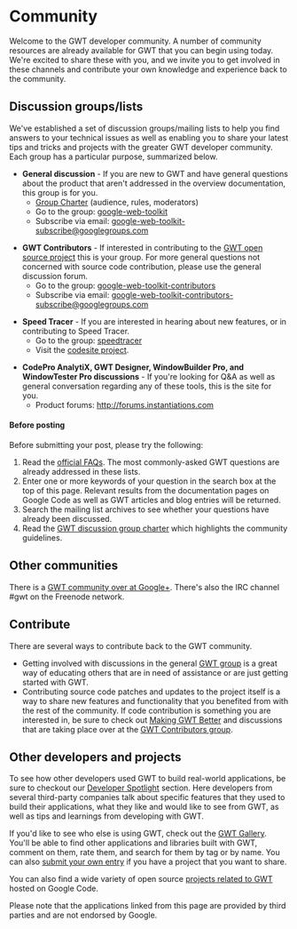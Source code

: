 Community
===

<p>Welcome to the GWT developer community. A number of community resources are already available for GWT that you can begin using today. We're excited to share these with you, and we invite you to get involved in these channels and contribute your own knowledge and experience back to the community.</p>

<h2>Discussion groups/lists</h2>
<p>We've established a set of discussion groups/mailing lists to help you find answers to your technical issues as well as enabling you to share your latest tips and tricks and projects with the greater GWT developer community. Each group has a particular purpose, summarized below.</p>
<ul>
<p>
  <li>
    <b>General discussion</b> - If you are new to GWT and have general questions about the product that aren't addressed in the overview documentation, this group is for you.
    <ul>
      <li><a href="community-group-charter.html">Group Charter</a> (audience, rules, moderators)</li>
      <li>Go to the group: <a href="http://groups.google.com/group/google-web-toolkit">google-web-toolkit</a></li>
      <li>Subscribe via email: <a href="mailto:google-web-toolkit-subscribe@googlegroups.com">google-web-toolkit-subscribe@googlegroups.com</a></li>
    </ul>
  </li>
  </p>
  <p>
  <li>
    <b>GWT Contributors</b> - If interested in contributing to the <a href="makinggwtbetter.html">GWT open source project</a> this is your group. For more general questions not concerned with source code contribution, please use the general discussion forum.
    <ul>
      <li>Go to the group: <a href="http://groups.google.com/group/google-web-toolkit-contributors">google-web-toolkit-contributors</a></li>
      <li>Subscribe via email: <a href="mailto:google-web-toolkit-contributors-subscribe@googlegroups.com">google-web-toolkit-contributors-subscribe@googlegroups.com</a></li>
    </ul>
  </li>
  </p>
  <p>
  <li>
    <b>Speed Tracer</b> - If you are interested in hearing about new
    features, or in contributing to Speed Tracer.
    <ul>
      <li>Go to the group: <a href="https://groups.google.com/group/speedtracer">speedtracer</a></li>
      <li>Visit
      the <a href="http://code.google.com/p/speedtracer">codesite
      project</a>.</li>
      </ul>
  </li>
  </p>
  <p>
    <li>
    <b>CodePro AnalytiX, GWT Designer, WindowBuilder Pro, and
    WindowTester Pro discussions</b> -  If you're looking for Q&A as
    well as general conversation regarding any of these tools, this is
    the site for you.
    <ul>
      <li>Product forums: <a href="http://forums.instantiations.com
      ">http://forums.instantiations.com</a></li>
      </li>
    </ul>
</p>
</ul>

<h4>Before posting</h4>
<p>Before submitting your post, please try the following:</p>
<ol>
<li>Read the <a href="doc/latest/FAQ.html">official FAQs</a>. The most commonly-asked GWT questions are already addressed in these lists.</li>
<li>Enter one or more keywords of your question in the search box at the top of this page. Relevant results from the documentation pages on Google Code as well as GWT articles and blog entries will be returned. </li>
<li>Search the mailing list archives to see whether your questions have already been discussed.</li>
<li>Read the <a href="http://groups.google.com/group/google-web-toolkit/web/gwt-discussion-group-charter">GWT discussion group charter</a> which highlights the community guidelines.</li>
</ol>

<h2>Other communities</h2>
<p>There is a <a href="https://plus.google.com/u/0/communities/116543000751323604177">GWT community over at Google+</a>. There's also the IRC channel #gwt on the Freenode network.</p>


<h2>Contribute</h2>

<p>There are several ways to contribute back to the GWT community.</p>  
<ul>
  <li>Getting involved with discussions in the general <a href="http://groups.google.com/group/google-web-toolkit">GWT group</a> is a great way of educating others that are in need of assistance or are just getting started with GWT.</li>
  <li>Contributing source code patches and updates to the project itself is a way to share new features and functionality that you benefited from with the rest of the community. If code contribution is something you are interested in, be sure to check out <a href="makinggwtbetter.html">Making GWT Better</a> and discussions that are taking place over at the <a href="http://groups.google.com/group/google-web-toolkit-contributors">GWT Contributors group</a>.</li>
</ul>

<h2>Other developers and projects</h2>

<p>To see how other developers used GWT to build real-world applications, be sure to checkout our <a href="developer_spotlight.html">Developer Spotlight</a> section. Here developers from several third-party companies talk about specific features that they used to build their applications, what they like and would like to see from GWT, as well as tips and learnings from developing with GWT.</p>

<p>If you'd like to see who else is using GWT, check out the <a href="http://gwtgallery.appspot.com">GWT Gallery</a>. You'll be able to find other applications and libraries built with GWT, comment on them, rate them, and search for them by tag or by name. You can also <a href="http://gwtgallery.appspot.com/submit">submit your own entry</a> if you have a project that  you want to share.</p>
<p>You can also find a wide variety of open source <a href="http://code.google.com/hosting/search?q=GWT&btn=Search+Projects"> projects related to GWT</a> hosted on Google Code.</p>
<p>Please note that the applications linked from this page are provided by third parties and are not endorsed by Google.</p>

</div>


